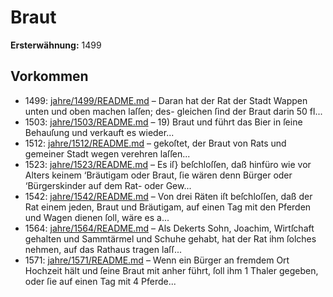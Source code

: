 # Braut

**Ersterwähnung:** 1499

## Vorkommen
- 1499: [jahre/1499/README.md](../jahre/1499/README.md) – Daran hat der Rat
der Stadt Wappen unten und oben machen laſſen; des-
gleichen ſind der Braut darin 50 fl...
- 1503: [jahre/1503/README.md](../jahre/1503/README.md) – 19) Braut und führt das Bier in ſeine Behauſung
und verkauft es wieder...
- 1512: [jahre/1512/README.md](../jahre/1512/README.md) – gekoſtet, der Braut von Rats und
gemeiner Stadt wegen verehren laſſen...
- 1523: [jahre/1523/README.md](../jahre/1523/README.md) – Es iſ} beſchloſſen, daß hinfüro wie vor Alters keinem
‘Bräutigam oder Braut, ſie wären denn Bürger oder
‘Bürgerskinder auf dem Rat- oder Gew...
- 1542: [jahre/1542/README.md](../jahre/1542/README.md) – Von drei Räten iſt beſchloſſen, daß der Rat einem
jeden, Braut und Bräutigam, auf einen Tag mit den
Pferden und Wagen dienen ſoll, wäre es a...
- 1564: [jahre/1564/README.md](../jahre/1564/README.md) – Als Dekerts Sohn, Joachim, Wirtſchaft gehalten und
Sammtärmel und Schuhe gehabt, hat der Rat ihm ſolches
nehmen, auf das Rathaus tragen laſſ...
- 1571: [jahre/1571/README.md](../jahre/1571/README.md) – Wenn ein Bürger an fremdem Ort Hochzeit hält und
ſeine Braut mit anher führt, ſoll ihm 1 Thaler gegeben,
oder ſie auf einen Tag mit 4 Pferde...
